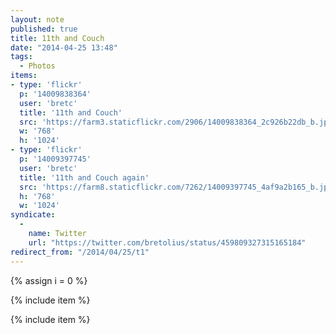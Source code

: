```yaml
---
layout: note
published: true
title: 11th and Couch
date: "2014-04-25 13:48"
tags: 
  - Photos
items:
- type: 'flickr'
  p: '14009838364'
  user: 'bretc'
  title: '11th and Couch'
  src: 'https://farm3.staticflickr.com/2906/14009838364_2c926b22db_b.jpg'
  w: '768'
  h: '1024'
- type: 'flickr'
  p: '14009397745'
  user: 'bretc'
  title: '11th and Couch again'
  src: 'https://farm8.staticflickr.com/7262/14009397745_4af9a2b165_b.jpg'
  h: '768'
  w: '1024'
syndicate: 
  - 
    name: Twitter
    url: "https://twitter.com/bretolius/status/459809327315165184"
redirect_from: "/2014/04/25/t1"
---
```


{% assign i = 0  %}

{% include item %}

{% include item %}
